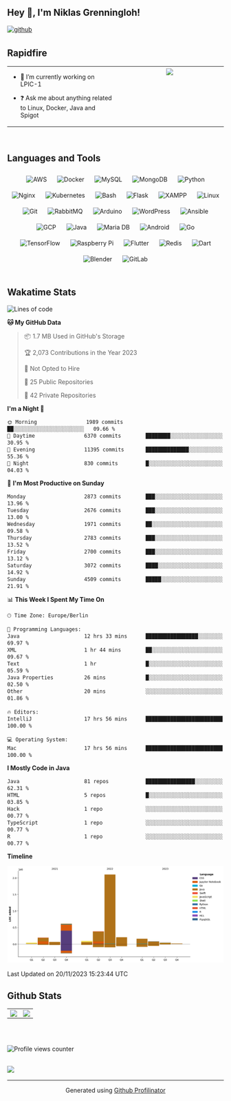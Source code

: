## Hey 👋, I'm Niklas Grenningloh!  
  

<a href="https://github.com/base2code" target="_blank">
<img src=https://img.shields.io/badge/github-%2324292e.svg?&style=for-the-badge&logo=github&logoColor=white alt=github style="margin-bottom: 5px;" />
</a>  
  

<br/>  


## Rapidfire  
<table><tr><td valign="top" width="50%">

- 🌱 I’m currently working on LPIC-1
  

- ❓ Ask me about anything related to Linux, Docker, Java and Spigot  


</td><td valign="top" width="50%">

<div align="center">
<img src="https://rishavanand.github.io/static/images/greetings.gif" align="center" style="width: 100%" />
</div>  


</td></tr></table>  

<br/>  


## Languages and Tools  
<div align="center">  
<img style="margin: 10px" src="https://profilinator.rishav.dev/skills-assets/amazonwebservices-original-wordmark.svg" alt="AWS" height="25" />  
<img style="margin: 10px" src="https://profilinator.rishav.dev/skills-assets/docker-original-wordmark.svg" alt="Docker" height="25" />  
<img style="margin: 10px" src="https://profilinator.rishav.dev/skills-assets/mysql-original-wordmark.svg" alt="MySQL" height="25" />  
<img style="margin: 10px" src="https://profilinator.rishav.dev/skills-assets/mongodb-original-wordmark.svg" alt="MongoDB" height="25" />  
<img style="margin: 10px" src="https://profilinator.rishav.dev/skills-assets/python-original.svg" alt="Python" height="25" />  
<img style="margin: 10px" src="https://profilinator.rishav.dev/skills-assets/nginx-original.svg" alt="Nginx" height="25" />  
<img style="margin: 10px" src="https://profilinator.rishav.dev/skills-assets/kubernetes-icon.svg" alt="Kubernetes" height="25" />  
<img style="margin: 10px" src="https://profilinator.rishav.dev/skills-assets/gnu_bash-icon.svg" alt="Bash" height="25" />  
<img style="margin: 10px" src="https://profilinator.rishav.dev/skills-assets/flask.png" alt="Flask" height="25" />  
<img style="margin: 10px" src="https://profilinator.rishav.dev/skills-assets/xampp.png" alt="XAMPP" height="25" />  
<img style="margin: 10px" src="https://profilinator.rishav.dev/skills-assets/linux-original.svg" alt="Linux" height="25" />  
<img style="margin: 10px" src="https://profilinator.rishav.dev/skills-assets/git-scm-icon.svg" alt="Git" height="25" />  
<img style="margin: 10px" src="https://profilinator.rishav.dev/skills-assets/rabbitmq-icon.svg" alt="RabbitMQ" height="25" />  
<img style="margin: 10px" src="https://profilinator.rishav.dev/skills-assets/arduino.png" alt="Arduino" height="25" />  
<img style="margin: 10px" src="https://profilinator.rishav.dev/skills-assets/wordpress.png" alt="WordPress" height="25" />  
<img style="margin: 10px" src="https://profilinator.rishav.dev/skills-assets/ansible.png" alt="Ansible" height="25" />  
<img style="margin: 10px" src="https://profilinator.rishav.dev/skills-assets/google_cloud-icon.svg" alt="GCP" height="25" />  
<img style="margin: 10px" src="https://profilinator.rishav.dev/skills-assets/java-original-wordmark.svg" alt="Java" height="25" />  
<img style="margin: 10px" src="https://profilinator.rishav.dev/skills-assets/mariadb.png" alt="Maria DB" height="25" />  
<img style="margin: 10px" src="https://profilinator.rishav.dev/skills-assets/android-original-wordmark.svg" alt="Android" height="25" />  
<img style="margin: 10px" src="https://profilinator.rishav.dev/skills-assets/go-original.svg" alt="Go" height="25" />  
<img style="margin: 10px" src="https://profilinator.rishav.dev/skills-assets/tensorflow-icon.svg" alt="TensorFlow" height="25" />  
<img style="margin: 10px" src="https://profilinator.rishav.dev/skills-assets/raspberrypi.png" alt="Raspberry Pi" height="25" />  
<img style="margin: 10px" src="https://profilinator.rishav.dev/skills-assets/flutterio-icon.svg" alt="Flutter" height="25" />  
<img style="margin: 10px" src="https://profilinator.rishav.dev/skills-assets/redis-original-wordmark.svg" alt="Redis" height="25" />  
<img style="margin: 10px" src="https://profilinator.rishav.dev/skills-assets/dartlang-icon.svg" alt="Dart" height="25" />  
<img style="margin: 10px" src="https://profilinator.rishav.dev/skills-assets/blender_community_badge_white.svg" alt="Blender" height="25" />  
<img style="margin: 10px" src="https://profilinator.rishav.dev/skills-assets/gitlab.svg" alt="GitLab" height="25" />  
</div>  

<br/>  

## Wakatime Stats

<!--START_SECTION:waka-->
![Lines of code](https://img.shields.io/badge/From%20Hello%20World%20I%27ve%20Written-4.0%20million%20lines%20of%20code-blue)

**🐱 My GitHub Data** 

> 📦 1.7 MB Used in GitHub's Storage 
 > 
> 🏆 2,073 Contributions in the Year 2023
 > 
> 🚫 Not Opted to Hire
 > 
> 📜 25 Public Repositories 
 > 
> 🔑 42 Private Repositories 
 > 
**I'm a Night 🦉** 

```text
🌞 Morning                1989 commits        ██░░░░░░░░░░░░░░░░░░░░░░░   09.66 % 
🌆 Daytime                6370 commits        ████████░░░░░░░░░░░░░░░░░   30.95 % 
🌃 Evening                11395 commits       ██████████████░░░░░░░░░░░   55.36 % 
🌙 Night                  830 commits         █░░░░░░░░░░░░░░░░░░░░░░░░   04.03 % 
```
📅 **I'm Most Productive on Sunday** 

```text
Monday                   2873 commits        ███░░░░░░░░░░░░░░░░░░░░░░   13.96 % 
Tuesday                  2676 commits        ███░░░░░░░░░░░░░░░░░░░░░░   13.00 % 
Wednesday                1971 commits        ██░░░░░░░░░░░░░░░░░░░░░░░   09.58 % 
Thursday                 2783 commits        ███░░░░░░░░░░░░░░░░░░░░░░   13.52 % 
Friday                   2700 commits        ███░░░░░░░░░░░░░░░░░░░░░░   13.12 % 
Saturday                 3072 commits        ████░░░░░░░░░░░░░░░░░░░░░   14.92 % 
Sunday                   4509 commits        █████░░░░░░░░░░░░░░░░░░░░   21.91 % 
```


📊 **This Week I Spent My Time On** 

```text
🕑︎ Time Zone: Europe/Berlin

💬 Programming Languages: 
Java                     12 hrs 33 mins      █████████████████░░░░░░░░   69.97 % 
XML                      1 hr 44 mins        ██░░░░░░░░░░░░░░░░░░░░░░░   09.67 % 
Text                     1 hr                █░░░░░░░░░░░░░░░░░░░░░░░░   05.59 % 
Java Properties          26 mins             █░░░░░░░░░░░░░░░░░░░░░░░░   02.50 % 
Other                    20 mins             ░░░░░░░░░░░░░░░░░░░░░░░░░   01.86 % 

🔥 Editors: 
IntelliJ                 17 hrs 56 mins      █████████████████████████   100.00 % 

💻 Operating System: 
Mac                      17 hrs 56 mins      █████████████████████████   100.00 % 
```

**I Mostly Code in Java** 

```text
Java                     81 repos            ████████████████░░░░░░░░░   62.31 % 
HTML                     5 repos             █░░░░░░░░░░░░░░░░░░░░░░░░   03.85 % 
Hack                     1 repo              ░░░░░░░░░░░░░░░░░░░░░░░░░   00.77 % 
TypeScript               1 repo              ░░░░░░░░░░░░░░░░░░░░░░░░░   00.77 % 
R                        1 repo              ░░░░░░░░░░░░░░░░░░░░░░░░░   00.77 % 
```



**Timeline**

![Lines of Code chart](https://raw.githubusercontent.com/base2code/base2code/main/assets/bar_graph.png)


 Last Updated on 20/11/2023 15:23:44 UTC
<!--END_SECTION:waka-->


## Github Stats  
<table><tr><td valign="top" width="50%">

<img src="https://github-readme-stats.vercel.app/api?username=base2code&show_icons=true&count_private=true&hide_border=true" align="left" style="width: 100%" />

</td><td valign="top" width="50%">

<img src="https://github-readme-stats.vercel.app/api/top-langs/?username=base2code&hide_border=true&layout=compact" align="left" style="width: 100%" />

</td></tr></table>  

<br/>  

  

<br/>  

![Profile views counter](https://komarev.com/ghpvc/?username=base2code&&style=flat-square)  
  

<br/>  

<div>
            <a href="https://paypal.me/niklasgrenningloh" target="_blank" style="display: inline-block;">
                <img
                    src="https://img.shields.io/badge/Donate-PayPal-blue.svg?style=flat-square" 
                    align="left"
                />
            </a>
<br />

----
<div align="center">Generated using <a href="https://profilinator.rishav.dev/" target="_blank">Github Profilinator</a></div>

